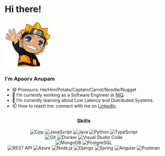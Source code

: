 
# Hi there!

![Naruto](https://github.com/ApoorvAnupam11/ApoorvAnupam11/blob/main/wSAsd9DqFz.gif)


### I'm Apoorv Anupam

- 😄 Pronouns: He/Him/Potato/Captain/Carrot/Noodle/Nugget
- 🔭 I’m currently working as a Software Engineer at [NIQ](https://nielseniq.com/global/en/).
- 🌱 I’m currently learning about Low Latency and Distributed Systems.
- 📫 How to reach me: connect with me on [LinkedIn](https://www.linkedin.com/in/apoorv-anupam-9785421a5/).

<div align="center">
  <h3>Skills</h3>
  <p>
    <img alt="Cpp" src="https://img.shields.io/badge/C%2B%2B-00599C?style=flat-square&logo=c%2B%2B&logoColor=white" />
    <img alt="JavaScript" src="https://img.shields.io/badge/JavaScript-F7DF1E?style=flat-square&logo=javascript&logoColor=black" />
    <img alt="Java" src="https://img.shields.io/badge/Java-ED8B00?style=flat-square&logo=openjdk&logoColor=white" />
    <img alt="Python" src="https://img.shields.io/badge/Python-3776AB?style=flat-square&logo=python&logoColor=white" />
    <img alt="TypeScript" src="https://img.shields.io/badge/TypeScript-007ACC?style=flat-square&logo=typescript&logoColor=white" />
    <br />
    <img alt="Git" src="https://img.shields.io/badge/GIT-E44C30?style=flat-square&logo=git&logoColor=white" />
    <img alt="Docker" src="https://img.shields.io/badge/-Docker-2496ED?style=flat-square&logo=docker&logoColor=white" />
    <img alt="Visual Studio Code" src="https://img.shields.io/badge/Visual_Studio_Code-0078D4?style=flat-square&logo=visual%20studio%20code&logoColor=white" />
    <br />
    <img alt="MongoDB" src="https://img.shields.io/badge/-MongoDB-47A248?style=flat-square&logo=mongodb&logoColor=white" />
    <img alt="PostgreSQL" src="https://img.shields.io/badge/-PostgreSQL-336791?style=flat-square&logo=postgresql&logoColor=white" />
    <br />
    <img alt="REST API" src="https://img.shields.io/badge/-REST%20API-009688?style=flat-square" />
    <img alt="Azure" src="https://img.shields.io/badge/Microsoft_Azure-0089D6?style=flat-square&logo=microsoft-azure&logoColor=white" />
    <img alt="Node.js" src="https://img.shields.io/badge/-Node.js-339933?style=flat-square&logo=node.js&logoColor=white" />
    <img alt="Django" src="https://img.shields.io/badge/Django-092E20?style=flat-square&logo=django&logoColor=white" />
    <img alt="Spring" src="https://img.shields.io/badge/Spring-6DB33F?style=flat-square&logo=spring&logoColor=white" />
    <img alt="Angular" src="https://img.shields.io/badge/Angular-DD0031?style=flat-square&logo=angular&logoColor=white" />
    <img alt="Postman" src="https://img.shields.io/badge/-Postman-FF6C37?style=flat-square&logo=postman&logoColor=white" />
 </p>
 </ div>

